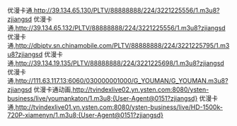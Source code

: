 优漫卡通,http://39.134.65.130/PLTV/88888888/224/3221225556/1.m3u8?zjiangsd
优漫卡通,http://39.134.65.132/PLTV/88888888/224/3221225556/1.m3u8?zjiangsd
优漫卡通,http://dbiptv.sn.chinamobile.com/PLTV/88888888/224/3221225795/1.m3u8?zjiangsd
优漫卡通,http://39.134.19.135/PLTV/88888888/224/3221225698/1.m3u8?zjiangsd
优漫卡通,http://111.63.117.13:6060/030000001000/G_YOUMAN/G_YOUMAN.m3u8?zjiangsd
优漫卡通动画,http://tvindexlive02.yn.ysten.com:8080/ysten-business/live/youmankaton/1.m3u8;{User-Agent@0151?zjiangsd}
优漫卡通,http://tvindexlive01.yn.ysten.com:8080/ysten-business/live/HD-1500k-720P-xiamenyn/1.m3u8;{User-Agent@0151?zjiangsd}

